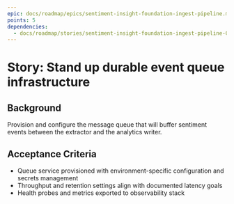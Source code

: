 ```yaml
---
epic: docs/roadmap/epics/sentiment-insight-foundation-ingest-pipeline.md
points: 5
dependencies:
  - docs/roadmap/stories/sentiment-insight-foundation-ingest-pipeline-02-change-feed-prototype.md
---
```


# Story: Stand up durable event queue infrastructure

## Background
Provision and configure the message queue that will buffer sentiment events between the extractor and the analytics writer.

## Acceptance Criteria
- Queue service provisioned with environment-specific configuration and secrets management
- Throughput and retention settings align with documented latency goals
- Health probes and metrics exported to observability stack
